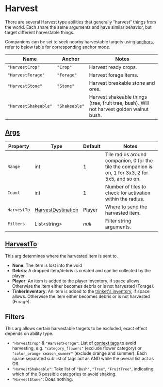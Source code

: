 # Harvest

There are several Harvest type abilities that generally "harvest" things from the world. Each share the same arguments and have similar behavior, but target different harvestable things.

Companions can be set to seek nearby harvestable targets using [anchors](3.1-Anchors.md), refer to below table for corresponding anchor mode.

| Name | Anchor | Notes |
| ---- | ------ | ----- |
| `"HarvestCrop"` | `"Crop"` | Harvest ready crops. |
| `"HarvestForage"` | `"Forage"` | Harvest forage items. |
| `"HarvestStone"` | `"Stone"` | Harvest breakable stone and ores. |
| `"HarvestShakeable"` | `"Shakeable"` | Harvest shakeable things (tree, fruit tree, bush). Will not harvest golden walnut bush. |

## [Args](~/api/TrinketTinker.Models.AbilityArgs.HarvestArgs.yml)

| Property | Type | Default | Notes |
| -------- | ---- | ------- | ----- |
| `Range` | int | 1 | Tile radius around companion, 0 for the tile the companion is on, 1 for 3x3, 2 for 5x5, and so on. |
| `Count` | int | 1 | Number of tiles to check for activation within the radius. |
| `HarvestTo` | [HarvestDestination](~/api/TrinketTinker.Models.AbilityArgs.HarvestDestination.yml) | Player | Where to send the harvested item. |
| `Filters` | List\<string\> | _null_ | Filter string arguments. |

## [HarvestTo](~/api/TrinketTinker.Models.AbilityArgs.HarvestDestination.yml)

This arg determines where the harvested item is sent to.

- **None**: The item is lost into the void
- **Debris**: A dropped item/debris is created and can be collected by the player
- **Player**: An item is added to the player inventory, if space allows. Otherwise the item either becomes debris or is not harvested (Forage).
- **TinkerInventory**: An item is added to the [trinket's inventory](5-Inventory.md), if space allows. Otherwise the item either becomes debris or is not harvested (Forage).

## Filters

This arg allows certain harvestable targets to be excluded, exact effect depends on ability type.

- `"HarvestCrop"` & `"HarvestForage"`: List of [context tags](https://stardewvalleywiki.com/Modding:Common_data_field_types#Context_tag) to avoid harvesting, e.g. `"category_flowers"` (exclude flower category) or `"color_orange season_summer"` (exclude orange and summer). Each space separated sub list of tags act as AND while the overall list act as OR.
- `"HarvestShakeable"`: Take list of `"Bush"`, `"Tree"`, `"FruitTree"`, indicating which of the 3 possible categories to avoid shaking.
- `"HarvestStone"`: Does nothing.
